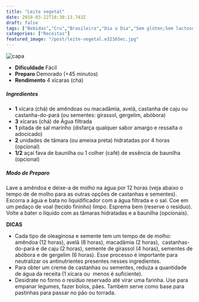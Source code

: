 ```yaml
---
title: "Leite vegetal"
date: 2018-03-22T18:30:13.743Z
draft: false
tags: ["Bebidas","Cru","Brasileira","Dia a Dia","Sem glúten;Sem lactose","Receitas sem glúten","Receitas simples e fáceis"]
categories: ["Receitas"]
featured_image: "/post/leite-vegetal.e32165ec.jpg"
---
```


![capa](/post/leite-vegetal.e32165ec.jpg)

*   **Dificuldade** Fácil
*   **Preparo** Demorado (+45 minutos)
*   **Rendimento** 4 xícaras (chá)

##### Ingredientes

*   **1** xícara (chá) de amêndoas ou macadâmia, avelã, castanha de caju ou castanha-do-pará (ou sementes: girassol, gergelim, abóbora)
*   **3** xícaras (chá) de Água filtrada
*   **1** pitada de sal marinho (disfarça qualquer sabor amargo e ressalta o adocicado)
*   **2** unidades de tâmara (ou ameixa preta) hidratadas por 4 horas (opcional)
*   **1/2** açaí fava de baunilha ou 1 colher (café) de essência de baunilha (opcional)

##### Modo de Preparo

Lave a amêndoa e deixe-a de molho na água por 12 horas (veja abaixo o tempo de de molho para as outras opções de castanhas e sementes). Escorra a água e bata no liquidificador com a água filtrada e o sal. Coe em um pedaço de voal (tecido fininho) limpo. Esprema bem (reserve o resíduo). Volte a bater o líquido com as tâmaras hidratadas e a baunilha (opcionais).

**DICAS**

*   Cada tipo de oleaginosa e semente tem um tempo de de molho: amêndoa (12 horas), avelã (8 horas), macadâmia (2 horas),  castanhas-do-pará e de caju (2 horas), semente de girassol (4 horas), sementes de abóbora e de gergelim (6 horas). Esse processo é importante para neutralizar os antinutrientes presentes nesses ingredientes.
*   Para obter um creme de castanhas ou sementes, reduza a quantidade de água da receita (1 xícara ou  menos é suficiente).
*   Desidrate no forno o resíduo reservado até virar uma farinha. Use para empanar legumes, fazer bolos, pães. Também serve como base para pastinhas para passar no pão ou torrada.
